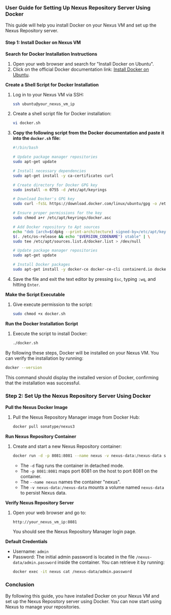 ### User Guide for Setting Up Nexus Repository Server Using Docker

This guide will help you install Docker on your Nexus VM and set up the Nexus Repository server.

#### Step 1: Install Docker on Nexus VM

**Search for Docker Installation Instructions**

1. Open your web browser and search for "Install Docker on Ubuntu".
2. Click on the official Docker documentation link: [Install Docker on Ubuntu](https://docs.docker.com/engine/install/ubuntu/).

**Create a Shell Script for Docker Installation**

1. Log in to your Nexus VM via SSH:
   ```sh
   ssh ubuntu@your_nexus_vm_ip
   ```
2. Create a shell script file for Docker installation:
   ```sh
   vi docker.sh
   ```

3. **Copy the following script from the Docker documentation and paste it into the `docker.sh` file:**

   ```sh
   #!/bin/bash

   # Update package manager repositories
   sudo apt-get update

   # Install necessary dependencies
   sudo apt-get install -y ca-certificates curl

   # Create directory for Docker GPG key
   sudo install -m 0755 -d /etc/apt/keyrings

   # Download Docker's GPG key
   sudo curl -fsSL https://download.docker.com/linux/ubuntu/gpg -o /etc/apt/keyrings/docker.asc

   # Ensure proper permissions for the key
   sudo chmod a+r /etc/apt/keyrings/docker.asc

   # Add Docker repository to Apt sources
   echo "deb [arch=$(dpkg --print-architecture) signed-by=/etc/apt/keyrings/docker.asc] https://download.docker.com/linux/ubuntu \
   $(. /etc/os-release && echo "$VERSION_CODENAME") stable" | \
   sudo tee /etc/apt/sources.list.d/docker.list > /dev/null

   # Update package manager repositories
   sudo apt-get update

   # Install Docker packages
   sudo apt-get install -y docker-ce docker-ce-cli containerd.io docker-buildx-plugin docker-compose-plugin
   ```

4. Save the file and exit the text editor by pressing `Esc`, typing `:wq`, and hitting `Enter`.

**Make the Script Executable**

1. Give execute permission to the script:
   ```sh
   sudo chmod +x docker.sh
   ```

**Run the Docker Installation Script**

1. Execute the script to install Docker:
   ```sh
   ./docker.sh
   ```

By following these steps, Docker will be installed on your Nexus VM. You can verify the installation by running:

```sh
docker --version
```

This command should display the installed version of Docker, confirming that the installation was successful. 

### Step 2: Set Up the Nexus Repository Server Using Docker

**Pull the Nexus Docker Image**

1. Pull the Nexus Repository Manager image from Docker Hub:
   ```sh
   docker pull sonatype/nexus3
   ```

**Run Nexus Repository Container**

1. Create and start a new Nexus Repository container:
   ```sh
   docker run -d -p 8081:8081 --name nexus -v nexus-data:/nexus-data sonatype/nexus3
   ```

   - The `-d` flag runs the container in detached mode.
   - The `-p 8081:8081` maps port 8081 on the host to port 8081 on the container.
   - The `--name nexus` names the container "nexus".
   - The `-v nexus-data:/nexus-data` mounts a volume named `nexus-data` to persist Nexus data.

**Verify Nexus Repository Server**

1. Open your web browser and go to:
   ```
   http://your_nexus_vm_ip:8081
   ```
   You should see the Nexus Repository Manager login page.

**Default Credentials**

- Username: `admin`
- Password: The initial admin password is located in the file `/nexus-data/admin.password` inside the container. You can retrieve it by running:
  ```sh
  docker exec -it nexus cat /nexus-data/admin.password
  ```

### Conclusion

By following this guide, you have installed Docker on your Nexus VM and set up the Nexus Repository server using Docker. You can now start using Nexus to manage your repositories.
